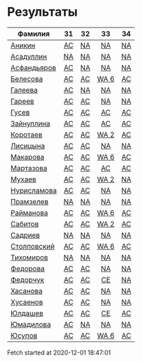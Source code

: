 # Результаты
Фамилия | 31| 32| 33| 34
---|:---:|:---:|:---:|:---:
[Аникин](Аникин/README.md)  | [AC](Аникин/31.md) | [NA](Аникин/32.md) | [NA](Аникин/33.md) | [NA](Аникин/34.md)
[Асадуллин](Асадуллин/README.md)  | [NA](Асадуллин/31.md) | [NA](Асадуллин/32.md) | [NA](Асадуллин/33.md) | [NA](Асадуллин/34.md)
[Асфандьяров](Асфандьяров/README.md)  | [AC](Асфандьяров/31.md) | [NA](Асфандьяров/32.md) | [NA](Асфандьяров/33.md) | [NA](Асфандьяров/34.md)
[Белесова](Белесова/README.md)  | [AC](Белесова/31.md) | [AC](Белесова/32.md) | [WA 6](Белесова/33.md) | [AC](Белесова/34.md)
[Галеева](Галеева/README.md)  | [AC](Галеева/31.md) | [NA](Галеева/32.md) | [NA](Галеева/33.md) | [NA](Галеева/34.md)
[Гареев](Гареев/README.md)  | [AC](Гареев/31.md) | [AC](Гареев/32.md) | [NA](Гареев/33.md) | [NA](Гареев/34.md)
[Гусев](Гусев/README.md)  | [AC](Гусев/31.md) | [AC](Гусев/32.md) | [AC](Гусев/33.md) | [AC](Гусев/34.md)
[Зайнуллина](Зайнуллина/README.md)  | [AC](Зайнуллина/31.md) | [AC](Зайнуллина/32.md) | [AC](Зайнуллина/33.md) | [AC](Зайнуллина/34.md)
[Коротаев](Коротаев/README.md)  | [AC](Коротаев/31.md) | [AC](Коротаев/32.md) | [WA 2](Коротаев/33.md) | [AC](Коротаев/34.md)
[Лисицына](Лисицына/README.md)  | [AC](Лисицына/31.md) | [AC](Лисицына/32.md) | [NA](Лисицына/33.md) | [NA](Лисицына/34.md)
[Макарова](Макарова/README.md)  | [AC](Макарова/31.md) | [AC](Макарова/32.md) | [WA 6](Макарова/33.md) | [AC](Макарова/34.md)
[Мартазова](Мартазова/README.md)  | [AC](Мартазова/31.md) | [AC](Мартазова/32.md) | [AC](Мартазова/33.md) | [AC](Мартазова/34.md)
[Мухаев](Мухаев/README.md)  | [AC](Мухаев/31.md) | [AC](Мухаев/32.md) | [WA 2](Мухаев/33.md) | [NA](Мухаев/34.md)
[Нурисламова](Нурисламова/README.md)  | [AC](Нурисламова/31.md) | [AC](Нурисламова/32.md) | [NA](Нурисламова/33.md) | [NA](Нурисламова/34.md)
[Прамзелев](Прамзелев/README.md)  | [NA](Прамзелев/31.md) | [NA](Прамзелев/32.md) | [NA](Прамзелев/33.md) | [NA](Прамзелев/34.md)
[Райманова](Райманова/README.md)  | [AC](Райманова/31.md) | [AC](Райманова/32.md) | [WA 6](Райманова/33.md) | [AC](Райманова/34.md)
[Сабитов](Сабитов/README.md)  | [AC](Сабитов/31.md) | [AC](Сабитов/32.md) | [WA 2](Сабитов/33.md) | [AC](Сабитов/34.md)
[Садриев](Садриев/README.md)  | [NA](Садриев/31.md) | [NA](Садриев/32.md) | [NA](Садриев/33.md) | [NA](Садриев/34.md)
[Столповский](Столповский/README.md)  | [AC](Столповский/31.md) | [AC](Столповский/32.md) | [WA 6](Столповский/33.md) | [AC](Столповский/34.md)
[Тихомиров](Тихомиров/README.md)  | [NA](Тихомиров/31.md) | [NA](Тихомиров/32.md) | [NA](Тихомиров/33.md) | [NA](Тихомиров/34.md)
[Федорова](Федорова/README.md)  | [AC](Федорова/31.md) | [AC](Федорова/32.md) | [NA](Федорова/33.md) | [NA](Федорова/34.md)
[Федорчук](Федорчук/README.md)  | [AC](Федорчук/31.md) | [AC](Федорчук/32.md) | [CE](Федорчук/33.md) | [NA](Федорчук/34.md)
[Хасанова](Хасанова/README.md)  | [AC](Хасанова/31.md) | [AC](Хасанова/32.md) | [NA](Хасанова/33.md) | [NA](Хасанова/34.md)
[Хусаенов](Хусаенов/README.md)  | [AC](Хусаенов/31.md) | [AC](Хусаенов/32.md) | [NA](Хусаенов/33.md) | [NA](Хусаенов/34.md)
[Юлдашев](Юлдашев/README.md)  | [AC](Юлдашев/31.md) | [AC](Юлдашев/32.md) | [CE](Юлдашев/33.md) | [AC](Юлдашев/34.md)
[Юмадилова](Юмадилова/README.md)  | [AC](Юмадилова/31.md) | [NA](Юмадилова/32.md) | [NA](Юмадилова/33.md) | [NA](Юмадилова/34.md)
[Юсупов](Юсупов/README.md)  | [AC](Юсупов/31.md) | [AC](Юсупов/32.md) | [WA 6](Юсупов/33.md) | [AC](Юсупов/34.md)

Fetch started at 2020-12-01 18:47:01
